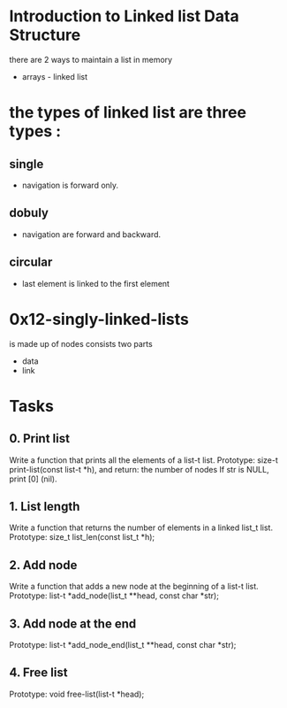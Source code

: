 # Introduction to Linked list Data Structure
 there are 2 ways to maintain a list in memory
  - arrays  - linked list
# the types of linked list are three types :
 ## single 
   - navigation is forward only.
 ## dobuly 
   - navigation are forward and backward.
 ## circular 
   - last element is linked to the first element
# 0x12-singly-linked-lists
 is made up of nodes consists two parts 
 - data
 - link

# Tasks 
 ## 0. Print list 
Write a function that prints all the elements of a list-t list.
Prototype: size-t print-list(const list-t *h), and return: the number of nodes
If str is NULL, print [0] (nil).
 ## 1. List length
Write a function that returns the number of elements in a linked list_t list.
Prototype: size_t list_len(const list_t *h);
 ## 2. Add node
Write a function that adds a new node at the beginning of a list-t list.
Prototype: list-t *add_node(list_t **head, const char *str);
 ## 3. Add node at the end
Prototype: list-t *add_node_end(list_t **head, const char *str);
 ## 4. Free list
Prototype: void free-list(list-t *head);
